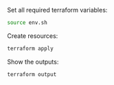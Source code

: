 Set all required terraform variables:

```sh
source env.sh
```

Create resources:

```sh
terraform apply
```

Show the outputs:

```sh
terraform output
```
